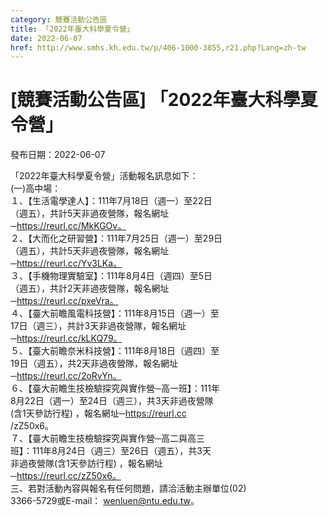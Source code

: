 ```yaml
---
category: 競賽活動公告區
title: 「2022年臺大科學夏令營」
date: 2022-06-07
href: http://www.smhs.kh.edu.tw/p/406-1000-3855,r21.php?Lang=zh-tw
---
```


# [競賽活動公告區] 「2022年臺大科學夏令營」

發布日期：2022-06-07

「2022年臺大科學夏令營」活動報名訊息如下：  
(一)高中場：  
１、【生活電學達人】：111年7月18日（週一）至22日  
（週五），共計5天非過夜營隊，報名網址  
─https://reurl.cc/MkKGOv。  
２、【大而化之研習營】：111年7月25日（週一）至29日  
（週五），共計5天非過夜營隊，報名網址  
─https://reurl.cc/Yv3LKa。  
３、【手機物理實驗室】：111年8月4日（週四）至5日  
（週五），共計2天非過夜營隊，報名網址  
─https://reurl.cc/pxeVra。  
４、【臺大前瞻風電科技營】：111年8月15日（週一）至  
17日（週三），共計3天非過夜營隊，報名網址  
─https://reurl.cc/kLKQ79。  
５、【臺大前瞻奈米科技營】：111年8月18日（週四）至  
19日（週五），共2天非過夜營隊，報名網址  
─https://reurl.cc/2oRvYn。  
６、【臺大前瞻生技檢驗探究與實作營─高一班】：111年  
8月22日（週一）至24日（週三），共3天非過夜營隊  
(含1天參訪行程) ，報名網址─https://reurl.cc  
/zZ50x6。  
７、【臺大前瞻生技檢驗探究與實作營─高二與高三  
班】：111年8月24日（週三）至26日（週五），共3天  
非過夜營隊(含1天參訪行程) ，報名網址  
─https://reurl.cc/zZ50x6。  
三、若對活動內容與報名有任何問題，請洽活動主辦單位(02)  
3366-5729或E-mail： wenluen@ntu.edu.tw。


